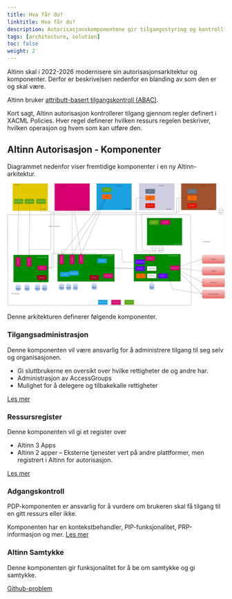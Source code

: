 ```yaml
---
title: Hva får du?
linktitle: Hva får du?
description: Autorisasjonskomponentene gir tilgangsstyring og kontrollfunksjonalitet for digitale og analoge tjenester som vert i Altinn-plattformen eller andre steder.
tags: [architecture, solution]
toc: false
weight: 2
---
```

Altinn skal i 2022-2026 modernisere sin autorisasjonsarkitektur og komponenter. Derfor er beskrivelsen nedenfor en blanding av som den er og skal være.

Altinn bruker [attributt-basert tilgangskontroll (ABAC)](https://en.wikipedia.org/wiki/Attribute-based_access_control).

Kort sagt, Altinn autorisasjon kontrollerer tilgang gjennom regler definert i XACML Policies. Hver regel definerer hvilken ressurs regelen beskriver, hvilken operasjon og hvem som kan utføre den.

## Altinn Autorisasjon - Komponenter

Diagrammet nedenfor viser fremtidige komponenter i en ny Altinn-arkitektur.

![Fremtidig løsning Altinn Autorisasjon](authorization_solution_components_future.drawio.svg "Fremtidig løsning Altinn Autorisasjon")

Denne arkitekturen definerer følgende komponenter.

### Tilgangsadministrasjon

Denne komponenten vil være ansvarlig for å administrere tilgang til seg selv og organisasjonen.

- Gi sluttbrukerne en oversikt over hvilke rettigheter de og andre har.
- Administrasjon av AccessGroups
- Mulighet for å delegere og tilbakekalle rettigheter

[Les mer](accessmanagement)

### Ressursregister

Denne komponenten vil gi et register over

- Altinn 3 Apps
- Altinn 2 apper
– Eksterne tjenester vert på andre plattformer, men registrert i Altinn for autorisasjon.

[Les mer](resourceregistry)

### Adgangskontroll

PDP-komponenten er ansvarlig for å vurdere om brukeren skal få tilgang til en gitt ressurs eller ikke.

Komponenten har en kontekstbehandler, PIP-funksjonalitet, PRP-informasjon og mer.
[Les mer](pdp)


### Altinn Samtykke

Denne komponenten gir funksjonalitet for å be om samtykke og gi samtykke.

[Github-problem](https://github.com/Altinn/altinn-authorization/issues/22)